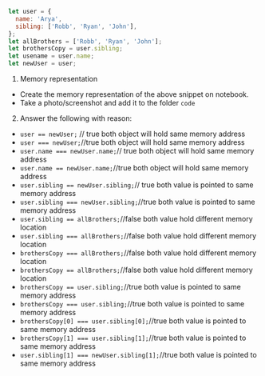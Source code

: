 ```js
let user = {
  name: 'Arya',
  sibling: ['Robb', 'Ryan', 'John'],
};
let allBrothers = ['Robb', 'Ryan', 'John'];
let brothersCopy = user.sibling;
let usename = user.name;
let newUser = user;
```

1. Memory representation

- Create the memory representation of the above snippet on notebook.
- Take a photo/screenshot and add it to the folder `code`

<!-- To add this image here use ![name](./hello.jpg) -->

2. Answer the following with reason:

- `user == newUser;` // true both object will hold same memory address
- `user === newUser;`//true both object will hold same memory address
- `user.name === newUser.name;`// true both object will hold same memory address
- `user.name == newUser.name;`//true both object will hold same memory address
- `user.sibling == newUser.sibling;`// true both value is pointed to same memory address
- `user.sibling === newUser.sibling;`//true both value is pointed to same memory address
- `user.sibling == allBrothers;`//false both value hold different memory location
- `user.sibling === allBrothers;`//false both value hold different memory location
- `brothersCopy === allBrothers;`//false both value hold different memory location
- `brothersCopy == allBrothers;`//false both value hold different memory location
- `brothersCopy == user.sibling;`//true both value is pointed to same memory address
- `brothersCopy === user.sibling;`//true both value is pointed to same memory address
- `brothersCopy[0] === user.sibling[0];`//true both value is pointed to same memory address
- `brothersCopy[1] === user.sibling[1];`//true both value is pointed to same memory address
- `user.sibling[1] === newUser.sibling[1];`//true both value is pointed to same memory address
